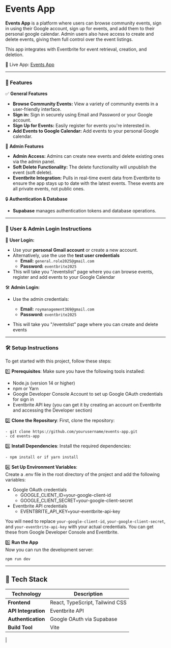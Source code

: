 # Events App

**Events App** is a platform where users can browse community events, sign in using their Google account, sign up for events, and add them to their personal google calendar. Admin users also have access to create and delete events, giving them full control over the event listings.

This app integrates with Eventbrite for event retrieval, creation, and deletion.

🔗 Live App: [Events App](https://rr-events-biz.netlify.app/)

---

### 🚀 Features

✅ **General Features**

- **Browse Community Events:** View a variety of community events in a user-friendly interface.
- **Sign in:** Sign in securely using Email and Password or your Google account.
- **Sign Up for Events:** Easily register for events you're interested in.
- **Add Events to Google Calendar:** Add events to your personal Google calendar.

🔑 **Admin Features**

- **Admin Access:** Admins can create new events and delete existing ones via the admin panel.
- **Soft Delete Functionality:** The delete functionality will unpublish the event (soft delete).
- **Eventbrite Integration:** Pulls in real-time event data from Eventbrite to ensure the app stays up to date with the latest events. These events are all private events, not public ones.

🔒 **Authentication & Database**

- **Supabase** manages authentication tokens and database operations.

---

### 🔐 User & Admin Login Instructions

👤 **User Login:**

- Use your **personal Gmail account** or create a new account.
- Alternatively, use the use the **test user credentials**
  - **Email:** `general.role2025@gmail.com`
  - **Password:** `eventbrite2025`
- This will take you "/eventslist" page where you can browse events, register and add events to your Google Calendar

🛠️ **Admin Login:**

- Use the admin credentials:

  - **Email:** `roymanagement369@gmail.com`
  - **Password:** `eventbrite2025`

- This will take you "/eventslist" page where you can create and delete events

---

### 🛠️ Setup Instructions

To get started with this project, follow these steps:

1️⃣ **Prerequisites**: Make sure you have the following tools installed:

- Node.js (version 14 or higher)
- npm or Yarn
- Google Developer Console Account to set up Google OAuth credentials for sign in
- Eventbrite API key (you can get it by creating an account on Eventbrite and accessing the Developer section)

2️⃣ **Clone the Repository**: First, clone the repository:

```
- git clone https://github.com/yourusername/events-app.git
- cd events-app
```

3️⃣ **Install Dependencies**: Install the required dependencies:

```
- npm install or if yarn install
```

4️⃣ **Set Up Environment Variables**:<br/>
Create a .env file in the root directory of the project and add the following variables:

- Google OAuth credentials
  - GOOGLE_CLIENT_ID=your-google-client-id
  - GOOGLE_CLIENT_SECRET=your-google-client-secret
- Eventbrite API credentials
  - EVENTBRITE_API_KEY=your-eventbrite-api-key

You will need to replace `your-google-client-id`, `your-google-client-secret`, and `your-eventbrite-api-key` with your actual credentials. You can get these from Google Developer Console and Eventbrite.

5️⃣ **Run the App**<br/>
Now you can run the development server:

```
npm run dev
```

---

## 📌 Tech Stack

| Technology          | Description                     |
| ------------------- | ------------------------------- |
| **Frontend**        | React, TypeScript, Tailwind CSS |
| **API Integration** | Eventbrite API                  |
| **Authentication**  | Google OAuth via Supabase       |
| **Build Tool**      | Vite                            |
|